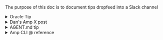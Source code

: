 The purpose of this doc is to document tips dropfeed into a Slack channel 

<details>
<summary>Oracle Tip</summary>
💡 Amp Coding Tip 1: Meet Oracle - Your New Code Review Partner
"Oracle" - a powerful code analysis tool powered by OpenAI's o3 model that works alongside your main coding agent. Think of it as having a senior developer looking over your shoulder!
When to use Oracle:
  
* Code reviews: ```"Use the oracle to review the last commit's changes"```
* Debugging tricky issues: ```"Help me fix this bug. Use the oracle as much as possible"```
* Refactoring complex code: ```"Work with the oracle to figure out how we can refactor this duplication"```

Pro tip: Oracle requires explicit prompting - it won't activate automatically. Just mention "use the oracle" in your requests when you need that extra analytical power for complex coding challenges.
It's slower than Amp's main agent but incredibly thorough for analysis tasks. Perfect for those moments when you need a second pair of eyes on critical code! 🔍

</details>



<details>
<summary>Dan's Amp X post</summary>
:bulb: Amp Coding Tip 2: here is another helpful tip on how to use Amp (from one of our power users in Amp discord)
P.S. feel free to share any top tips/hacks/insights you've learnt from the first initial days of your Amp trial in :thread: 
<img width="803" height="876" alt="image" src="https://github.com/user-attachments/assets/31d4de53-bbfb-4145-8013-e1f2a8bdf7e2" />
</details>


<details>
<summary>AGENT.md tip</summary>
:bulb: Amp Coding Tip 3: AGENT.md Tip of the Day
Amp uses AGENT.md files to give your AI agent long-term memory and context.

🔹 No AGENT.md? No problem. Amp will offer to generate one for you.
🔹 You can create or update AGENT.md manually or just ask:
Update AGENT.md based on what I told you in this thread.

📎 Want to give your agent more context?
Just @-mention files in your AGENT.md like this:
```
See @doc/style.md and @rules/internal-api-conventions.md.  
When making commits, see @doc/git-commit-instructions.md.
```
🔍 Mentions follow these rules:
* Relative paths are relative to the AGENT.md file.
* Absolute paths and @~/some/path work too.
* Mentions in code blocks are ignored.
* Globs (e.g., @src/**/*.md) are not supported.

✅ You can have multiple AGENT.md files across your repo and in ~/.config/AGENT.md.
</details>



<details>
<summary>Amp CLI @ reference</summary>
:bulb: Amp Coding Tip 4: Amp CLI Tip: Use @ to Reference Files in Your Prompt
When using Amp CLI in interactive mode, you can type @ to bring up a fuzzy file search. This lets you quickly reference files in your prompt like:
  
"Summarize what's happening in @src/utils/helpers.ts"

Amp will include the content of the mentioned file in the context, so you don’t have to copy-paste anything manually. Super handy for large codebases! 

- You can also @ reference images and screenshots in the CLI, in addition to code and other text files.
- You can also @ reference files in non-interactive mode. For instance ```amp -x  "summarise recent changes in @/lib folder"```
</details>

